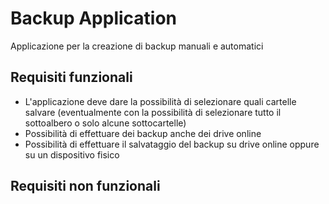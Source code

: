 # Backup Application
Applicazione per la creazione di backup manuali e automatici

## Requisiti funzionali
- L'applicazione deve dare la possibilità di selezionare quali cartelle salvare (eventualmente con la possibilità di selezionare tutto il sottoalbero o solo alcune sottocartelle)
- Possibilità di effettuare dei backup anche dei drive online
- Possibilità di effettuare il salvataggio del backup su drive online oppure su un dispositivo fisico


## Requisiti non funzionali

